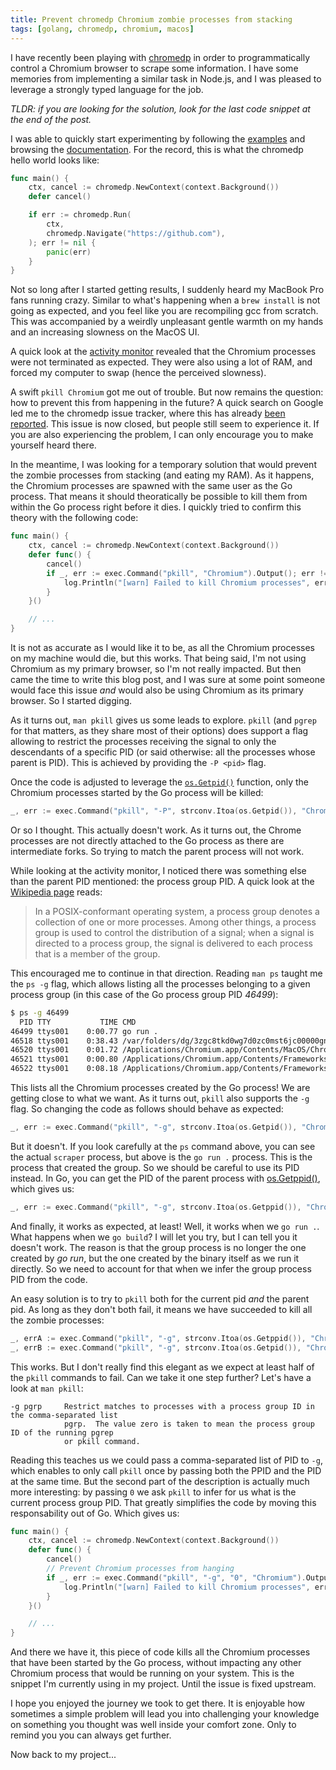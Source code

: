 ```yaml
---
title: Prevent chromedp Chromium zombie processes from stacking
tags: [golang, chromedp, chromium, macos]
---
```


I have recently been playing with
[chromedp](https://github.com/chromedp/chromedp) in order to programmatically
control a Chromium browser to scrape some information. I have some memories from
implementing a similar task in Node.js, and I was pleased to leverage a strongly
typed language for the job.

_TLDR: if you are looking for the solution, look for the last code snippet at
the end of the post._

I was able to quickly start experimenting by following the
[examples](https://github.com/chromedp/examples) and browsing the
[documentation](https://pkg.go.dev/github.com/chromedp/chromedp). For the
record, this is what the chromedp hello world looks like:


```go
func main() {
	ctx, cancel := chromedp.NewContext(context.Background())
	defer cancel()

	if err := chromedp.Run(
		ctx,
		chromedp.Navigate("https://github.com"),
	); err != nil {
		panic(err)
	}
}
```

Not so long after I started getting results, I suddenly heard my MacBook Pro
fans running crazy. Similar to what's happening when a `brew install` is not
going as expected, and you feel like you are recompiling gcc from scratch. This
was accompanied by a weirdly unpleasant gentle warmth on my hands and an
increasing slowness on the MacOS UI.

A quick look at the [activity monitor](/resources/chromium_zombies.png) revealed
that the Chromium processes were not terminated as expected. They were also
using a lot of RAM, and forced my computer to swap (hence the perceived
slowness).

A swift `pkill Chromium` got me out of trouble. But now remains the question:
how to prevent this from happening in the future? A quick search on Google led
me to the chromedp issue tracker, where this has already [been
reported](https://github.com/chromedp/chromedp/issues/472). This issue is now
closed, but people still seem to experience it. If you are also experiencing the
problem, I can only encourage you to make yourself heard there.

In the meantime, I was looking for a temporary solution that would prevent the
zombie processes from stacking (and eating my RAM). As it happens, the Chromium
processes are spawned with the same user as the Go process. That means it should
theoratically be possible to kill them from within the Go process right before
it dies. I quickly tried to confirm this theory with the following code:

```go
func main() {
	ctx, cancel := chromedp.NewContext(context.Background())
	defer func() {
		cancel()
		if _, err := exec.Command("pkill", "Chromium").Output(); err != nil {
			log.Println("[warn] Failed to kill Chromium processes", err)
		}
	}()

	// ...
}
```

It is not as accurate as I would like it to be, as all the Chromium processes on
my machine would die, but this works. That being said, I'm not using Chromium as
my primary browser, so I'm not really impacted. But then came the time to write
this blog post, and I was sure at some point someone would face this issue _and_
would also be using Chromium as its primary browser. So I started digging.

As it turns out, `man pkill` gives us some leads to explore. `pkill` (and
`pgrep` for that matters, as they share most of their options) does support a
flag allowing to restrict the processes receiving the signal to only the
descendants of a specific PID (or said otherwise: all the processes whose parent
is PID).  This is achieved by providing the `-P <pid>` flag.

Once the code is adjusted to leverage the
[`os.Getpid()`](https://golang.org/pkg/os/#Getpid) function, only the Chromium
processes started by the Go process will be killed:

```go
_, err := exec.Command("pkill", "-P", strconv.Itoa(os.Getpid()), "Chromium").Output()
```

Or so I thought. This actually doesn't work. As it turns out, the Chrome
processes are not directly attached to the Go process as there are intermediate
forks. So trying to match the parent process will not work.

While looking at the activity monitor, I noticed there was something else than
the parent PID mentioned: the process group PID. A quick look at the [Wikipedia
page](https://en.wikipedia.org/wiki/Process_group) reads:

> In a POSIX-conformant operating system, a process group denotes a collection
> of one or more processes. Among other things, a process group is used to
> control the distribution of a signal; when a signal is directed to a process
> group, the signal is delivered to each process that is a member of the group.

This encouraged me to continue in that direction. Reading `man ps` taught me the
`ps -g` flag, which allows listing all the processes belonging to a given
process group (in this case of the Go process group PID _46499_):

```bash
$ ps -g 46499
  PID TTY           TIME CMD
46499 ttys001    0:00.77 go run .
46518 ttys001    0:38.43 /var/folders/dg/3zgc8tkd0wg7d0zc0mst6jc00000gn/T/go-build917574381/b001/exe/scraper
46520 ttys001    0:01.72 /Applications/Chromium.app/Contents/MacOS/Chromium --disable-popup-blocking --safebr
46521 ttys001    0:00.80 /Applications/Chromium.app/Contents/Frameworks/Chromium Framework.framework/Versions
46522 ttys001    0:08.18 /Applications/Chromium.app/Contents/Frameworks/Chromium Framework.framework/Versions
```

This lists all the Chromium processes created by the Go process! We are getting
close to what we want. As it turns out, `pkill` also supports the `-g` flag. So
changing the code as follows should behave as expected:

```go
_, err := exec.Command("pkill", "-g", strconv.Itoa(os.Getpid()), "Chromium").Output()
```

But it doesn't. If you look carefully at the `ps` command above, you can see the
actual `scraper` process, but above is the `go run .` process. This is the
process that created the group. So we should be careful to use its PID instead.
In Go, you can get the PID of the parent process with
[os.Getppid()](https://golang.org/pkg/os/#Getppid), which gives us:

```go
_, err := exec.Command("pkill", "-g", strconv.Itoa(os.Getppid()), "Chromium").Output()
```

And finally, it works as expected, at least! Well, it works when we `go run .`.
What happens when we `go build`? I will let you try, but I can tell you it
doesn't work. The reason is that the group process is no longer the one created
by _go run_, but the one created by the binary itself as we run it directly. So
we need to account for that when we infer the group process PID from the code.

An easy solution is to try to `pkill` both for the current pid _and_ the parent
pid. As long as they don't both fail, it means we have succeeded to kill all the
zombie processes:

```go
_, errA := exec.Command("pkill", "-g", strconv.Itoa(os.Getppid()), "Chromium").Output()
_, errB := exec.Command("pkill", "-g", strconv.Itoa(os.Getpid()), "Chromium").Output()
```

This works. But I don't really find this elegant as we expect at least half of
the `pkill` commands to fail. Can we take it one step further? Let's have a look
at `man pkill`:

```
-g pgrp     Restrict matches to processes with a process group ID in the comma-separated list
            pgrp.  The value zero is taken to mean the process group ID of the running pgrep
            or pkill command.
```

Reading this teaches us we could pass a comma-separated list of PID to `-g`,
which enables to only call `pkill` once by passing both the PPID and the PID at
the same time. But the second part of the description is actually much more
interesting: by passing `0` we ask `pkill` to infer for us what is the current
process group PID. That greatly simplifies the code by moving this
responsability out of Go. Which gives us:

```go
func main() {
	ctx, cancel := chromedp.NewContext(context.Background())
	defer func() {
		cancel()
		// Prevent Chromium processes from hanging
		if _, err := exec.Command("pkill", "-g", "0", "Chromium").Output(); err != nil {
			log.Println("[warn] Failed to kill Chromium processes", err)
		}
	}()

	// ...
}
```

And there we have it, this piece of code kills all the Chromium processes that
have been started by the Go process, without impacting any other Chromium
process that would be running on your system. This is the snippet I'm currently
using in my project. Until the issue is fixed upstream.

I hope you enjoyed the journey we took to get there. It is enjoyable how
sometimes a simple problem will lead you into challenging your knowledge on
something you thought was well inside your comfort zone. Only to remind you you
can always get further.

Now back to my project...
